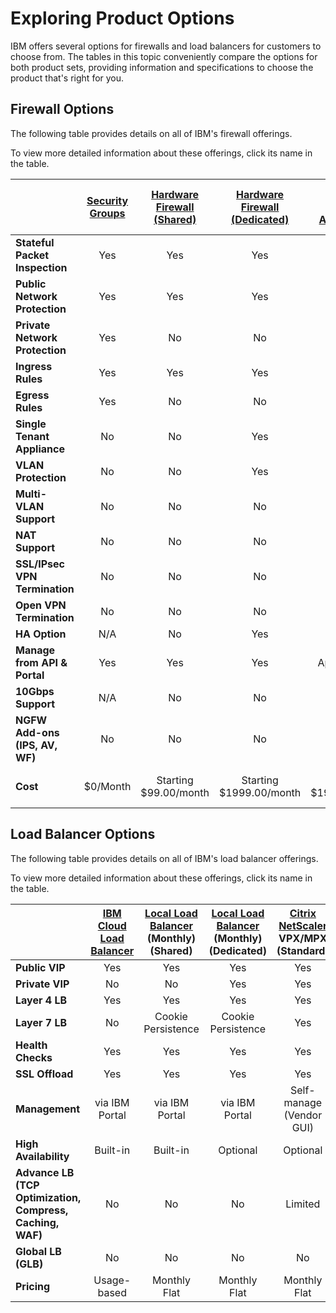 # Exploring Product Options
IBM offers several options for firewalls and load balancers for customers to choose from. The tables in this topic conveniently compare the options for both product sets, providing information and specifications to choose the product that's right for you.

## Firewall Options
The following table provides details on all of IBM's firewall offerings. 

To view more detailed information about these offerings, click its name in the table.

|        | [Security Groups](https://console.bluemix.net/docs/infrastructure/security-groups/sg_index.html) | [Hardware Firewall (Shared)]() | [Hardware Firewall (Dedicated)]() | [Fortigate Security Appliance 1g]() | [Virtual Router Appliance](https://console.bluemix.net/docs/infrastructure/virtual-router-appliance/getting-started.html#getting-started) | [Fortigate Security Appliance 10g](https://console.bluemix.net/docs/infrastructure/fortigate-10g/getting-started.html#getting-started)
| ------- | :------: | :------: | :------: | :------: | :------: | :------:
**Stateful Packet Inspection**|Yes|Yes|Yes|Yes|Yes|Yes
**Public Network Protection**|Yes|Yes|Yes|Yes|Yes|Yes
**Private Network Protection**|Yes|No|No|No|Yes|Yes
**Ingress Rules**|Yes|Yes|Yes|Yes|Yes|Yes
**Egress Rules**|Yes|No|No|Yes|Yes|Yes
**Single Tenant Appliance**|No|No|Yes|Yes|Yes|Yes
**VLAN Protection**|No|No|Yes|Yes|Yes|Yes
**Multi-VLAN Support**|No|No|No|No|Yes|Yes
**NAT Support**|No|No|No|Yes|Yes|Yes
**SSL/IPsec VPN Termination**|No|No|No|Yes|Yes|Yes
**Open VPN Termination**|No|No|No|No|Yes|No
**HA Option**|N/A|No|Yes|Yes|Yes|Yes
**Manage from API & Portal**|Yes|Yes|Yes|Appliance GUI|Appliance GUI|Appliance GUI
**10Gbps Support**|N/A|No|No|No|Yes|Yes
**NGFW  Add-ons (IPS, AV, WF)**|No|No|No|Yes|No|Yes
**Cost**|$0/Month |Starting $99.00/month|Starting $1999.00/month|Starting $1999.00/month|Starting $219.00/month|Starting $4,999.00 /month

## Load Balancer Options
The following table provides details on all of IBM's load balancer offerings. 

To view more detailed information about these offerings, click its name in the table.

|        | [IBM Cloud Load Balancer](https://console.bluemix.net/docs/infrastructure/loadbalancer-service/getting-started.html#getting-started)| [Local Load Balancer]() (Monthly) (Shared)| [Local Load Balancer]() (Monthly) (Dedicated)| [Citrix NetScaler]() VPX/MPX (Standard)| [Citrix NetScaler VPX/MPX]() (Platinum) 
| ------- | :------: | :------: | :------: | :------: | :------: 
**Public VIP**|Yes|Yes|Yes|Yes|Yes 
**Private VIP**|No|No|Yes|Yes|Yes
**Layer 4 LB**|Yes|Yes|Yes|Yes|Yes 
**Layer 7 LB**|No|Cookie Persistence|Cookie Persistence|Yes|Yes 
**Health Checks**|Yes|Yes|Yes|Yes|Yes 
**SSL Offload**|Yes|Yes|Yes|Yes|Yes 
**Management**|via IBM Portal|via IBM Portal|via IBM Portal|Self-manage (Vendor GUI)|Self-manage (Vendor GUI)
**High Availability**|Built-in|Built-in|Optional|Optional|Optional
**Advance LB (TCP Optimization, Compress, Caching, WAF)**|No|No|No|Limited|Yes 
**Global LB (GLB)**|No|No|No|No|Yes
**Pricing**|Usage-based|Monthly Flat|Monthly Flat|Monthly Flat|Monthly Flat 